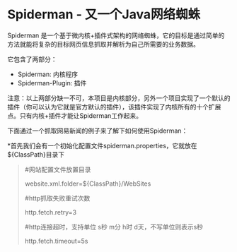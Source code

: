 Spiderman - 又一个Java网络蜘蛛
==========================================
Spiderman 是一个基于微内核+插件式架构的网络蜘蛛，它的目标是通过简单的方法就能将复杂的目标网页信息抓取并解析为自己所需要的业务数据。

它包含了两部分：

* Spiderman: 内核程序
* Spiderman-Plugin: 插件

注意：以上两部分缺一不可，本项目是内核部分，另外一个项目实现了一个默认的插件（你可以认为它就是官方默认的插件），该插件实现了内核所有的十个扩展点。只有内核+插件才能让Spiderman工作起来。

下面通过一个抓取网易新闻的例子来了解下如何使用Spiderman：

*首先我们会有一个初始化配置文件spiderman.properties，它就放在${ClassPath}目录下
<blockquote>
<p>#网站配置文件放置目录</p>
<p>website.xml.folder=${ClassPath}/WebSites</p>
<p>#http抓取失败重试次数</p>
<p>http.fetch.retry=3</p>
<p>#http连接超时，支持单位 s秒 m分 h时 d天，不写单位则表示s秒</p>
<p>http.fetch.timeout=5s</p>
</blockquote>


